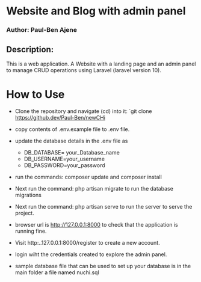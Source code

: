 # Website and Blog with admin panel

### Author: Paul-Ben Ajene

## Description:
This is a web application. A Website with a landing page and an admin panel to manage CRUD operations using Laravel (laravel version 10).

# How to Use
- Clone the repository and navigate (cd) into it: `git clone https://github.dev/Paul-Ben/newCHi

- copy contents of .env.example file to .env file.
- update the database details in the .env file as 
    - DB_DATABASE= your_Database_name 
    - DB_USERNAME=your_username 
    - DB_PASSWORD=your_password
- run the commands: composer update and composer install
- Next run the command: php artisan migrate  to run the database migrations 
- Next run the command: php artisan serve to run the server to serve the project.
- browser url is http://127.0.0.1:8000 to check that the application is running fine.
- Visit http:..127.0.0.1:8000/register to create a new account.
- login wiht the credentials created to explore the admin panel.
- sample database file that can be used to set up your database is in the main folder  a file named nuchi.sql

